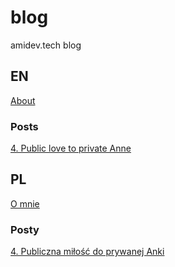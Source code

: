 # blog
amidev.tech blog


## EN
[About](./en/about.md)
### Posts
[4. Public love to private Anne](./en/posts/4_public_love_to_private_anne/index.md)



## PL
[O mnie](./pl/o-mnie.md)
### Posty
[4. Publiczna miłość do prywanej Anki](./pl/posts/4_publiczna_milosc_do_prywatnej_anki/index.md)
